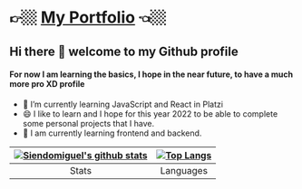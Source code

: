 # 👉🏼 [My Portfolio](https://github.com/siendomiguel/siendomiguel.github.io) 👈🏼
## Hi there 👋 welcome to my Github profile
#### For now I am learning the basics, I hope in the near future, to have a much more pro XD profile

- 🌱 I’m currently learning JavaScript and React in Platzi
- 😄 I like to learn and I hope for this year 2022 to be able to complete some personal projects that I have.
- 🧠 I am currently learning frontend and backend.


|[![Siendomiguel's github stats](https://github-readme-stats.vercel.app/api?username=siendomiguel&show_icons=true&theme=github_dark )](https://github.com/anuraghazra/github-readme-stats)| [![Top Langs](https://github-readme-stats.vercel.app/api/top-langs/?username=siendomiguel&layout=compact)](https://github.com/siendomiguel/github-readme-stats) |
| :----------------------------------------------------------: | :----------------------------------------------------------: |
|                            Stats                             |                          Languages                           |
